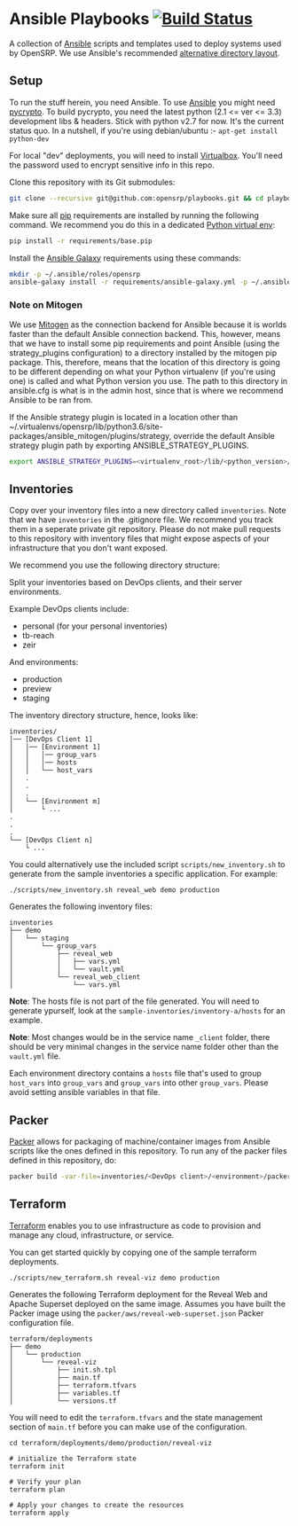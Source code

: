 # Ansible Playbooks [![Build Status](https://travis-ci.com/OpenSRP/playbooks.svg?branch=master)](https://travis-ci.com/OpenSRP/playbooks)

A collection of [Ansible][1] scripts and templates used to deploy systems used by OpenSRP.
We use Ansible's recommended [alternative directory layout][4].

## Setup

To run the stuff herein, you need Ansible. To use [Ansible][1] you might need [pycrypto][2].
To build pycrypto, you need the latest python (2.1 <= ver <= 3.3) development libs & headers.
Stick with python v2.7 for now. It's the current status quo.
In a nutshell, if you're using debian/ubuntu :- `apt-get install python-dev`

For local "dev" deployments, you will need to install [Virtualbox][3]. You'll need the password
used to encrypt sensitive info in this repo.

Clone this repository with its Git submodules:

```sh
git clone --recursive git@github.com:opensrp/playbooks.git && cd playbooks
```

Make sure all [pip][5] requirements are installed by running the following command. We recommend
you do this in a dedicated [Python virtual env][6]:

```sh
pip install -r requirements/base.pip
```

Install the [Ansible Galaxy](https://docs.ansible.com/ansible/latest/reference_appendices/galaxy.html) requirements using these commands:

```sh
mkdir -p ~/.ansible/roles/opensrp
ansible-galaxy install -r requirements/ansible-galaxy.yml -p ~/.ansible/roles/opensrp
```

### Note on Mitogen

We use [Mitogen][8] as the connection backend for Ansible because it is worlds faster than the default Ansible connection backend. This, however, means that we have to install some pip requirements and point Ansible (using the strategy_plugins configuration) to a directory installed by the mitogen pip package. This, therefore, means that the location of this directory is going to be different depending on what your Python virtualenv (if you're using one) is called and what Python version you use. The path to this directory in ansible.cfg is what is in the admin host, since that is where we recommend Ansible to be ran from.

If the Ansible strategy plugin is located in a location other than ~/.virtualenvs/opensrp/lib/python3.6/site-packages/ansible_mitogen/plugins/strategy, override the default Ansible strategy plugin path by exporting ANSIBLE_STRATEGY_PLUGINS.

```sh
export ANSIBLE_STRATEGY_PLUGINS=<virtualenv_root>/lib/<python_version>/site-packages/ansible_mitogen/plugins/strategy
```

## Inventories

Copy over your inventory files into a new directory called `inventories`. Note that we have `inventories` in the .gitignore file. We recommend you track them in a seperate private git repository. Please do not make pull requests to this repository with inventory files that might expose aspects of your infrastructure that you don't want exposed.

We recommend you use the following directory structure:

Split your inventories based on DevOps clients, and their server environments.

Example DevOps clients include:

 - personal (for your personal inventories)
 - tb-reach
 - zeir

And environments:

 - production
 - preview
 - staging

The inventory directory structure, hence, looks like:

```
inventories/
│── [DevOps Client 1]
│   │── [Environment 1]
│   │   │── group_vars
│   │   │── hosts
│   │   └── host_vars
│   .
│   .
│   .
│   └── [Environment m]
│       └ ...
.
.
.
└── [DevOps Client n]
    └ ...
```

You could alternatively use the included script `scripts/new_inventory.sh` to generate from the sample inventories a specific application. For example:

```console
./scripts/new_inventory.sh reveal_web demo production
```

Generates the following inventory files:

```console
inventories
├── demo
│   └── staging
│       └── group_vars
│           ├── reveal_web
│           │   ├── vars.yml
│           │   └── vault.yml
│           └── reveal_web_client
│               └── vars.yml
```

   **Note**: The hosts file is not part of the file generated. You will need to generate ypurself, look at the `sample-inventories/inventory-a/hosts` for an example.

   **Note**: Most changes would be in the service name `_client` folder, there should be very minimal changes in the service name folder other than the `vault.yml` file.

Each environment directory contains a `hosts` file that's used to group `host_vars` into `group_vars` and `group_vars` into other `group_vars`. Please avoid setting ansible variables in that file.

## Packer

[Packer][7] allows for packaging of machine/container images from Ansible scripts like the ones defined in this repository. To run any of the packer files defined in this repository, do:

```sh
packer build -var-file=inventories/<DevOps client>/<environment>/packer/<name of setup>/<name of variant>.json packer/<name of setup>.json
```

## Terraform

[Terraform][9] enables you to use infrastructure as code to provision and manage any cloud, infrastructure, or service.

You can get started quickly by copying one of the sample terraform deployments.

```console
./scripts/new_terraform.sh reveal-viz demo production
```

Generates the following Terraform deployment for the Reveal Web and Apache Superset deployed on the same image. Assumes you have built the Packer image using the `packer/aws/reveal-web-superset.json` Packer configuration file.

```console
terraform/deployments
├── demo
│   └── production
│       └── reveal-viz
│           ├── init.sh.tpl
│           ├── main.tf
│           ├── terraform.tfvars
│           ├── variables.tf
│           └── versions.tf
```

You will need to edit the `terraform.tfvars` and the state management section of `main.tf` before you can make use of the configuration.

```console
cd terraform/deployments/demo/production/reveal-viz

# initialize the Terraform state
terraform init

# Verify your plan
terraform plan

# Apply your changes to create the resources
terraform apply
```

[1]: https://www.ansible.com
[2]: https://pypi.python.org/pypi/pycrypto
[3]: https://www.virtualbox.org
[4]: https://docs.ansible.com/ansible/playbooks_best_practices.html#alternative-directory-layout
[5]: https://pip.pypa.io/en/stable/
[6]: https://virtualenvwrapper.readthedocs.io/en/latest/
[7]: https://packer.io/
[8]: https://mitogen.networkgenomics.com/ansible_detailed.html
[9]: https://www.terraform.io
